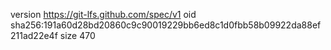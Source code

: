 version https://git-lfs.github.com/spec/v1
oid sha256:191a60d28bd20860c9c90019229bb6ed8c1d0fbb58b09922da88ef211ad22e4f
size 470
